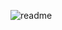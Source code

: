 ![readme](https://user-images.githubusercontent.com/83701344/218964464-ebee26b8-76bb-4ad0-b1e0-a9cc395f08e5.svg)
